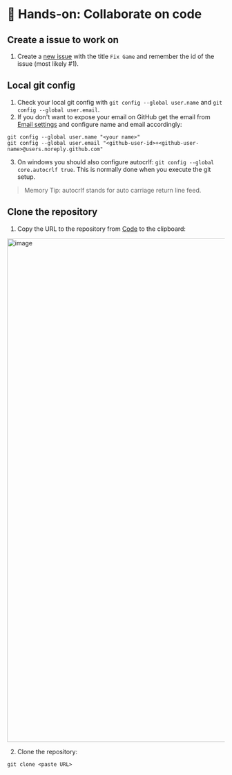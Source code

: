# 🔨 Hands-on: Collaborate on code

## Create a issue to work on

1. Create a [new issue](/issues/new) with the title `Fix Game` and remember the id of the issue (most likely #1).

## Local git config

1. Check your local git config with `git config --global user.name` and `git config --global user.email`. 
2. If you don't want to expose your email on GitHub get the email from [Email settings](https://github.com/settings/emails) and configure name and email accordingly:

```console
git config --global user.name "<your name>"
git config --global user.email "<github-user-id>+<github-user-name>@users.noreply.github.com"
```

3. On windows you should also configure autocrlf: `git config --global core.autocrlf true`. This is normally done when you execute the git setup.

> Memory Tip: autocrlf stands for auto carriage return line feed.

## Clone the repository

1. Copy the URL to the repository from [Code](/) to the clipboard:
<img width="1162" alt="image" src="https://user-images.githubusercontent.com/5276337/173845095-c4fdc522-135a-4de3-80fc-6fef95fa7aee.png">

2. Clone the  repository:

```console
git clone <paste URL>
```
